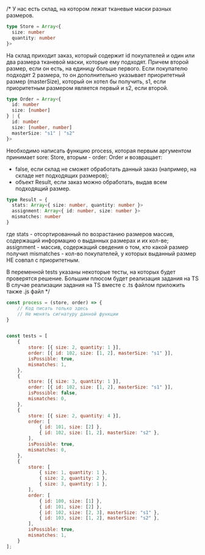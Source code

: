 /*
У нас есть склад, на котором лежат тканевые маски разных размеров.
```ts
type Store = Array<{
  size: number
  quantity: number
}>
```

На склад приходит заказ, который содержит id покупателей и один или два размера тканевой маски,
которые ему подходят. Причем второй размер, если он есть, на единицу больше первого.
Если покупателю подходят 2 размера, то он дополнительно указывает приоритетный размер (masterSize),
который он хотел бы получить, s1, если приоритетным размером является первый и s2, если второй.
```ts
type Order = Array<{
  id: number
  size: [number]
} | {
  id: number
  size: [number, number]
  masterSize: "s1" | "s2"
}>
```

Необходимо написать функцию process, которая первым аргументом принимает sore: Store, вторым - order: Order
и возвращает:
- false, если склад не сможет обработать данный заказ (например, на складе нет подходящих размеров);
- объект Result, если заказ можно обработать, выдав всем подходящий размер.
```ts
type Result = {
  stats: Array<{ size: number, quantity: number }>
  assignment: Array<{ id: number, size: number }>
  mismatches: number
}
```
где stats - отсортированный по возрастанию размеров массив, содержащий информацию о выданных размерах и их кол-ве;
assignment - массив, содержащий сведения о том, кто какой размер получил
mismatches - кол-во покупателей, у которых выданный размер НЕ совпал с приоритетным.

В переменной tests указаны некоторые тесты, на которых будет проверятся решение.
Большим плюсом будет реализация задания на TS
В случае реализации задания на TS вместе с .ts файлом приложить также .js файл
*/

```js
const process = (store, order) => {
    // Код писать только здесь
    // Не менять сигнатуру данной функции
}


const tests = [
    {
        store: [{ size: 2, quantity: 1 }],
        order: [{ id: 102, size: [1, 2], masterSize: "s1" }],
        isPossible: true,
        mismatches: 1,
    },
    {
        store: [{ size: 3, quantity: 1 }],
        order: [{ id: 102, size: [1, 2], masterSize: "s1" }],
        isPossible: false,
        mismatches: 0,
    },
    {
        store: [{ size: 2, quantity: 4 }],
        order: [
            { id: 101, size: [2] },
            { id: 102, size: [1, 2], masterSize: "s2" },
        ],
        isPossible: true,
        mismatches: 0,
    },
    {
        store: [
            { size: 1, quantity: 1 },
            { size: 2, quantity: 2 },
            { size: 3, quantity: 1 },
        ],
        order: [
            { id: 100, size: [1] },
            { id: 101, size: [2] },
            { id: 102, size: [2, 3], masterSize: "s1" },
            { id: 103, size: [1, 2], masterSize: "s2" },
        ],
        isPossible: true,
        mismatches: 1,
    }
];
